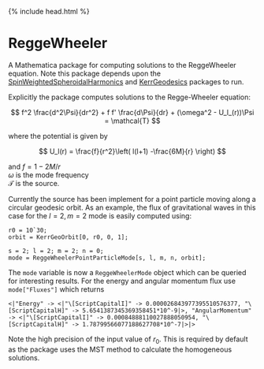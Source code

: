 {% include head.html %}

# ReggeWheeler

A Mathematica package for computing solutions to the ReggeWheeler equation. Note this package depends upon the [SpinWeightedSpheroidalHarmonics](https://bhptoolkit.org/SpinWeightedSpheroidalHarmonics/) and [KerrGeodesics](https://bhptoolkit.org/KerrGeodesics/) packages to run.

Explicitly the package computes solutions to the Regge-Wheeler equation:

$$ f^2 \frac{d^2\Psi}{dr^2} + f f' \frac{d\Psi}{dr} + (\omega^2 - U_l_(r))\Psi = \mathcal{T} $$

where the potential is given by

$$ U_l(r) = \frac{f}{r^2}\left( l(l+1) -\frac{6M}{r} \right) $$

and
$f = 1-2M/r$  
$\omega$ is the mode frequency  
$\mathcal{T}$ is the source.


Currently the source has been implement for a point particle moving along a circular geodesic orbit. As an example, the flux of gravitational waves in this case for the $l=2,m=2$ mode is easily computed using:

```
r0 = 10`30;
orbit = KerrGeoOrbit[0, r0, 0, 1];

s = 2; l = 2; m = 2; n = 0;
mode = ReggeWheelerPointParticleMode[s, l, m, n, orbit];
```
The `mode` variable is now a `ReggeWheelerMode` object which can be queried for interesting results. For the energy and angular momentum flux use `mode["Fluxes"]` which returns 
```
<|"Energy" -> <|"\[ScriptCapitalI]" -> 0.000026843977395510576377, "\[ScriptCapitalH]" -> 5.6541387345369358451*10^-9|>, "AngularMomentum" -> <|"\[ScriptCapitalI]" -> 0.00084888110027888050954, "\[ScriptCapitalH]" -> 1.78799566077188627708*10^-7|>|>
```

Note the high precision of the input value of $r_0$. This is required by default as the package uses the MST method to calculate the homogeneous solutions.

